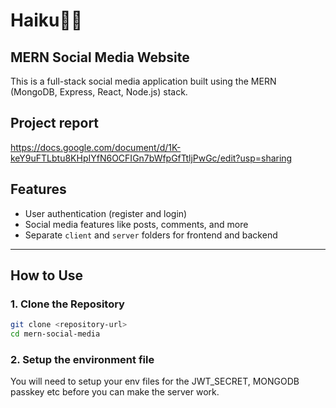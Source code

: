 # Haiku🏡🌱
## MERN Social Media Website

This is a full-stack social media application built using the MERN (MongoDB, Express, React, Node.js) stack.

## Project report
https://docs.google.com/document/d/1K-keY9uFTLbtu8KHpIYfN6OCFIGn7bWfpGfTtljPwGc/edit?usp=sharing

## Features
- User authentication (register and login)
- Social media features like posts, comments, and more
- Separate `client` and `server` folders for frontend and backend

---

## How to Use

### 1. Clone the Repository
```bash
git clone <repository-url>
cd mern-social-media
```
### 2. Setup the environment file
You will need to setup your env files for the JWT_SECRET, MONGODB passkey etc before you can make the server work.



